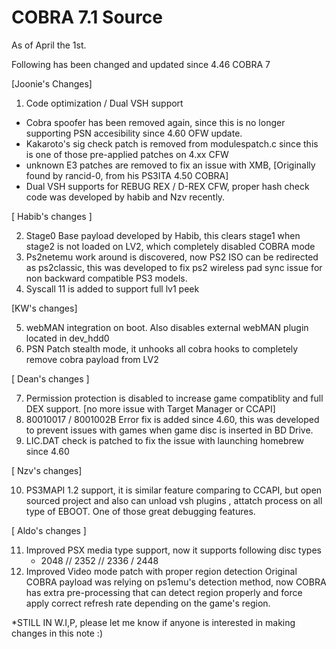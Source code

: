 # COBRA 7.1 Source

As of April the 1st.

Following has been changed and updated since 4.46 COBRA 7

[Joonie's Changes]

1. Code optimization / Dual VSH support
* Cobra spoofer has been removed again, since this is no longer supporting PSN accesibility since 4.60 OFW update.
* Kakaroto's sig check patch is removed from modulespatch.c since this is one of those pre-applied patches on 4.xx CFW
* unknown E3 patches are removed to fix an issue with XMB, [Originally found by rancid-0, from his PS3ITA 4.50 COBRA]
* Dual VSH supports for REBUG REX / D-REX CFW, proper hash check code was developed by habib and Nzv recently. 

[ Habib's changes ]

2. Stage0 Base payload developed by Habib, this clears stage1 when stage2 is not loaded on LV2, which completely disabled COBRA mode
3. Ps2netemu work around is discovered, now PS2 ISO can be redirected as ps2classic, this was developed to fix ps2 wireless pad sync issue for non backward compatible PS3 models.
4. Syscall 11 is added to support full lv1 peek

[KW's changes]

5. webMAN integration on boot. Also disables external webMAN plugin located in dev_hdd0
6. PSN Patch stealth mode, it unhooks all cobra hooks to completely remove cobra payload from LV2

[ Dean's changes ] 

7. Permission protection is disabled to increase game compatiblity and full DEX support. [no more issue with Target Manager or CCAPI]
8. 80010017 / 8001002B Error fix is added since 4.60, this was developed to prevent issues with games when game disc is inserted in BD Drive.
9. LIC.DAT check is patched to fix the issue with launching homebrew since 4.60 

[ Nzv's changes]

10. PS3MAPI 1.2 support, it is similar feature comparing to CCAPI, but open sourced project and also can unload vsh plugins , attatch process on all type of EBOOT.
   One of those great debugging features.
   
[ Aldo's changes ]

11. Improved PSX media type support, now it supports following disc types
	* 2048 // 2352 // 2336 / 2448
12. Improved Video mode patch with proper region detection
 Original COBRA payload was relying on ps1emu's detection method, now COBRA has extra pre-processing that can detect region properly and force apply correct refresh rate depending on the game's region.
 
*STILL IN W.I,P, please let me know if anyone is interested in making changes in this note :)
